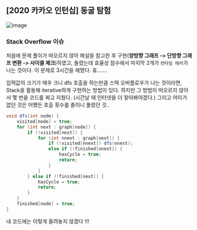 ## [2020 카카오 인턴십] 동굴 탐험

![image](https://user-images.githubusercontent.com/22045163/116604124-b4350a80-a968-11eb-906c-5dab06c5d19f.png)

### Stack Overflow 이슈

처음에 문제 풀이가 떠오르지 않아 해설을 참고한 후 구현(**양방향 그래프 -> 단방향 그래프 변환 -> 사이클 체크**)하였고, 돌렸는데 효율성 점수에서 마지막 2개가 `런타임 에러`가 나는 것이다. 이 문제로 3시간을 헤맸다. 휴.......

입력값의 크기가 매우 크니 dfs 호출을 하는만큼 스택 오버플로우가 나는 것이라면, Stack을 활용해 iterative하게 구현하는 방법이 있다. 하지만 그 방법이 떠오르지 않아서 몇 번을 코드를 짜고 지웠다. (시간날 때 인터넷을 더 찾아봐야겠다.) 그리고 어이가 없던 것은 어쨌든 호출 횟수를 줄이니 풀렸던 것..

```java
void dfs(int node) {
    visited[node] = true;
    for (int next : graph[node]) {
        if (!visited[next]) {
            for (int nnext : graph[next]) {
                if (!visited[nnext]) dfs(nnext);
                else if (!finished[nnext]) {
                    hasCycle = true;
                    return;
                }
            }
        } else if (!finished[next]) {
            hasCycle = true;
            return;
        }
    }
    finished[node] = true;
}
```

내 코드에는 이렇게 올려놓지 않겠다 !!!
